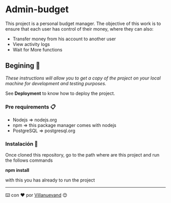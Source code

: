 # Admin-budget

This project is a personal budget manager. The objective of this work is to ensure that each user has control of their money, where they can also:

* Transfer money from his account to another user
* View activity logs
* Wait for More functions

## Begining 🚀

_These instructions will allow you to get a copy of the project on your local machine for development and testing purposes._

See **Deployment** to know how to deploy the project.

### Pre requirements 📋

* Nodejs => nodejs.org
* npm => this package manager comes with nodejs
* PostgreSQL => postgresql.org

### Instalación 🔧

Once cloned this repository, go to the path where are this project and run the follows commands

  **npm install**
  
with this you has already to run the project

---
⌨️ con ❤️ por [Villanuevand](https://github.com/Villanuevand) 😊
